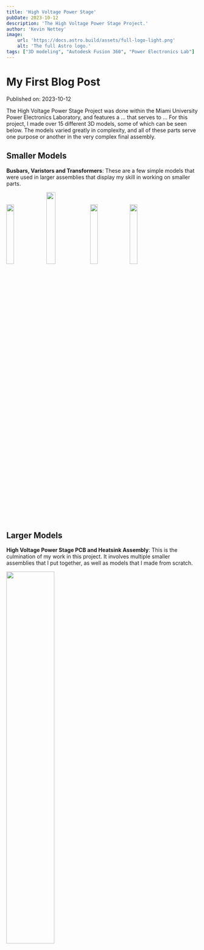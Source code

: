 ```yaml
---
title: 'High Voltage Power Stage'
pubDate: 2023-10-12
description: 'The High Voltage Power Stage Project.'
author: 'Kevin Nettey'
image:
    url: 'https://docs.astro.build/assets/full-logo-light.png'
    alt: 'The full Astro logo.'
tags: ["3D modeling", "Autodesk Fusion 360", "Power Electronics Lab"]
---
```

# My First Blog Post

Published on: 2023-10-12

The High Voltage Power Stage Project was done within the Miami University Power Electronics Laboratory, and features a ... that serves to ... For this project, I made over 15 different 3D models, some of which can be seen below. The models varied greatly in complexity, and all of these parts serve one purpose or another in the very complex final assembly.

## Smaller Models

**Busbars, Varistors and Transformers**: These are a few simple models that were used in larger assemblies that display my skill in working on smaller parts.

<img src="../src/static/img/s-busbar.png" width="20%">
<img src="../src/static/img/45-busbar.png" width="22%">
<img src="../src/static/img/nte1v150.png" width="20%">
<img src="../src/static/img/transformer.png" width="20%">

## Larger Models

**High Voltage Power Stage PCB and Heatsink Assembly**: This is the culmination of my work in this project. It involves multiple smaller assemblies that I put together, as well as models that I made from scratch.

<img src="../src/static/img/hvps_pcb_heatsink_assembly.png" width="50%">